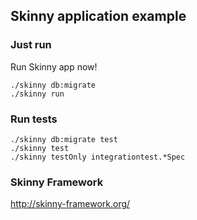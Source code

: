 ## Skinny application example

### Just run

Run Skinny app now!

    ./skinny db:migrate
    ./skinny run

### Run tests

    ./skinny db:migrate test
    ./skinny test
    ./skinny testOnly integrationtest.*Spec

### Skinny Framework

http://skinny-framework.org/

